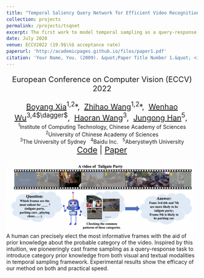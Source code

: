 ```yaml
---
title: "Temporal Saliency Query Network for Efficient Video Recognition"
collection: projects
permalink: /projects/tsqnet
excerpt: The first work to model temporal sampling as a query-response task
date: July 2020
venue: ECCV2022 (19.9$\%$ acceptance rate)
paperurl: 'http://academicpages.github.io/files/paper1.pdf'
citation: 'Your Name, You. (2009). &quot;Paper Title Number 1.&quot; <i>Journal 1</i>. 1(1).'
---
```

<!-- This paper is about the number 1. The number 2 is left for future work. -->
<!-- <div style="padding-top: 5pt;" class="title" id="lang"> -->
<!-- </div> --> 
<p style="text-align:center;font-size: 15pt;">European Conference on Computer Vision (ECCV) 2022</p>
<div style="text-align:center;font-size: 15pt;"><span>
    <a href="https://lawrencexia2008.github.io" target="_blank">Boyang Xia</a><sup>1,2</sup>*,&nbsp;
    <a href="#">Zhihao Wang</a><sup>1,2</sup>*,&nbsp;
    <a href="https://whwu95.github.io">Wenhao Wu</a><sup>3,4$\dagger$</sup>,&nbsp;
    <a href="#">Haoran Wang</a><sup>3</sup>,&nbsp;
    <a href="#">Jungong Han</a><sup>5</sup>,&nbsp;
</span></div>

<!-- [Download paper here](http://academicpages.github.io/files/paper1.pdf) -->

<center>
<sup>1</sup>Institute of Computing Technology, Chinese Academy of Sciences <br />
<sup>2</sup>University of Chinese Academy of Sciences <br />
<sup>3</sup>The University of Sydney &nbsp;   
<sup>4</sup>Baidu Inc. &nbsp;
<sup>5</sup>Aberystwyth University
</center>


<div style="text-align:center;font-size: 16pt;"><span>
    <a href="https://lawrencexia2008.github.io/projects/tsqnet">Code</a> | <a href="https://arxiv.org/abs/2207.10379">Paper</a>
</span></div>
<div align=center>

<br />
<img src="../images/projects/tsqnet.png" width="800"/>
</div>
A human can precisely elect the most informative frames with the aid of prior knowledge about the probable category
of the video. Inspired by this intuition, we pioneeringly cast frame sampling as a query-response task to introduce category prior knowledge from both visual and textual modalities in temporal sampling framework. Experimental results show the efficacy of our method on both and practical speed.

<!-- Recommended citation: Your Name, You. (2009). "Paper Title Number 1." <i>Journal 1</i>. 1(1). -->
